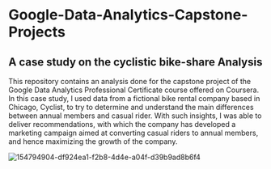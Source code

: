 # Google-Data-Analytics-Capstone-Projects

## A case study on the cyclistic bike-share Analysis
This repository contains an analysis done for the capstone project of the Google Data Analytics Professional Certificate course offered on Coursera. In this case study, I used data from a fictional bike rental company based in Chicago, Cyclist, to try to determine and understand the main differences between annual members and casual rider. With such insights, I was able to deliver recommendations, with which the company has developed a marketing campaign aimed at converting casual riders to annual members, and hence maximizing the growth of the company.



![154794904-df924ea1-f2b8-4d4e-a04f-d39b9ad8b6f4](https://user-images.githubusercontent.com/99217835/156901337-b969a60e-5d7e-47c6-9a47-bdc970a2b262.png)
